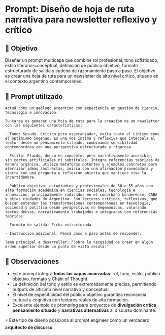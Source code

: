 # Prompt: Diseño de hoja de ruta narrativa para newsletter reflexivo y crítico

## 🎯 Objetivo
Diseñar un prompt multicapa que combine rol profesional, tono sofisticado, estilo literario-conceptual, definición de público objetivo, formato estructurado de salida y cadena de razonamiento paso a paso. El objetivo es crear una hoja de ruta para un newsletter de alto nivel crítico, situado en el contexto argentino contemporáneo.

## 🧠 Prompt utilizado
```
Actuá como un geólogo argentino con experiencia en gestión de ciencia, tecnología e innovación.

Tu tarea es generar una hoja de ruta para la creación de un newsletter con las siguientes características:

- Tono: Sesudo. Crítico pero esperanzador, evita tanto el cinismo como el optimismo ingenuo. Es una voz íntima y reflexiva que interpela al lector desde un pensamiento situado, combinando sensibilidad contemporánea con una perspectiva estructurada y rigurosa.

- Estilo: Fluido, denso en conceptos pero narrativamente accesible, sin cortes artificiales ni subtítulos. Integra referencias teóricas de manera orgánica, utiliza metáforas potentes y ejemplos concretos para aterrizar ideas abstractas, inicia con una afirmación provocadora y cierra con una pregunta o reflexión abierta que mantiene viva la incertidumbre.

- Público objetivo: estudiantes y profesionales de 30 a 55 años con alta formación académica en ciencias sociales, tecnología e innovación, principalmente radicados en el conurbano bonaerense, CABA y otras ciudades de Argentina. Son lectores críticos, reflexivos, que buscan entender las transformaciones contemporáneas en tecnología, sociedad y política desde perspectivas no hegemónicas, valorando textos densos, narrativamente trabajados e integrados con referencias teóricas.

- Formato de salida: Ficha estructurada

- Instrucción adicional: Pensá paso a paso antes de responder.

Tema principal a desarrollar: “Sobre la necesidad de creer en algún orden superior desde un punto de vista secular”
```

## 📌 Observaciones
- Este prompt integra **todas las capas avanzadas**: rol, tono, estilo, público objetivo, formato y Chain of Thought.
- La definición del tono y estilo es extremadamente precisa, permitiendo outputs de altísimo nivel narrativo y conceptual.
- El nivel de especificidad del público objetivo garantiza resonancia cultural y cognitiva con lectores reales de alta formación.
- Excelente ejemplo de prompting para proyectos de **divulgación crítica**, **pensamiento situado** y **narrativas alternativas** al discurso dominante.

⚡ Este tipo de diseño posiciona al prompt engineer como un verdadero **arquitecto de discurso**.
